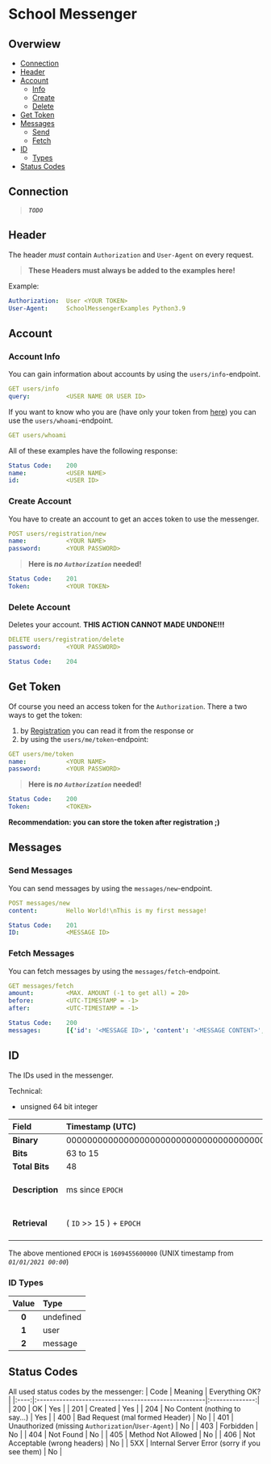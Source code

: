 # School Messenger

## Overwiew
- [Connection](#connection)
- [Header](#header)
- [Account](#account)
    - [Info](#account-info)
    - [Create](#create-account)
    - [Delete](#delete-account)
- [Get Token](#get-token)
- [Messages](#messages)
    - [Send](#send-messages)
    - [Fetch](#fetch-messages)
- [ID](#id)
    - [Types](#id-types)
- [Status Codes](#status-codes)

## Connection
> ***`TODO`***

## Header
The header *must* contain `Authorization` and `User-Agent` on every request.
> **These Headers must always be added to the examples here!**

Example:
```yml
Authorization:  User <YOUR TOKEN>
User-Agent:     SchoolMessengerExamples Python3.9
```

## Account
### Account Info
You can gain information about accounts by using the `users/info`-endpoint.
```yml
GET users/info
query:          <USER NAME OR USER ID>
```
If you want to know who you are (have only your token from [here](#get-token)) you can use the `users/whoami`-endpoint.
```yml
GET users/whoami
```
All of these examples have the following response:
```yml
Status Code:    200
name:           <USER NAME>
id:             <USER ID>
```

### Create Account
You have to create an account to get an acces token to use the messenger.
```yml
POST users/registration/new
name:           <YOUR NAME>
password:       <YOUR PASSWORD>
```
> **Here is *no `Authorization`* needed!**
```yml
Status Code:    201
Token:          <YOUR TOKEN>
```

### Delete Account
Deletes your account.
**THIS ACTION CANNOT MADE UNDONE!!!**
```yml
DELETE users/registration/delete
password:       <YOUR PASSWORD>
```
```yml
Status Code:    204
```

## Get Token
Of course you need an access token for the `Authorization`.
There a two ways to get the token:
1. by [Registration](#create-account) you can read it from the response or
2. by using the `users/me/token`-endpoint:
```yml
GET users/me/token
name:           <YOUR NAME>
password:       <YOUR PASSWORD>
```
> **Here is *no `Authorization`* needed!**
```yml
Status Code:    200
Token:          <TOKEN>
```
**Recommendation: you can store the token after registration ;)**

## Messages
### Send Messages
You can send messages by using the `messages/new`-endpoint.
```yml
POST messages/new
content:        Hello World!\nThis is my first message!
```
```yml
Status Code:    201
ID:             <MESSAGE ID>
```

### Fetch Messages
You can fetch messages by using the `messages/fetch`-endpoint.
```yml
GET messages/fetch
amount:         <MAX. AMOUNT (-1 to get all) = 20>
before:         <UTC-TIMESTAMP = -1>
after:          <UTC-TIMESTAMP = -1>
```
```yml
Status Code:    200
messages:       [{'id': '<MESSAGE ID>', 'content': '<MESSAGE CONTENT>', 'author': {'id': '<AUTHOR ID>', 'name': '<AUTHOR NAME>'}}, ...]
```

## ID
The IDs used in the messenger.

Technical:
- unsigned 64 bit integer

| Field           | Timestamp (UTC)                                  | Type                          | Increment                        |
|:----------------|:-------------------------------------------------|:------------------------------|:---------------------------------|
| **Binary**      | 000000000000000000000000000000000000000000000000 | 00000                         | 00000000000                      |
| **Bits**        | 63 to 15                                         | 15 to 11                      | 11 to 0                          |
| **Total Bits**  | 48                                               | 5                             | 11                               |
| **Description** | ms since `EPOCH`                                 | the type (message, user, ...) | increment to prevend doubled IDs |
| **Retrieval**   | ( `ID` >> 15 ) + `EPOCH`                         | (`ID` & F800 ) >> 0x1F        | `ID` & 0x7FF                     |

The above mentioned `EPOCH` is `1609455600000` (UNIX timestamp from *`01/01/2021 00:00`*)

### ID Types
| Value | Type      |
|:-----:|:----------|
| **0** | undefined |
| **1** | user      |
| **2** | message   |

## Status Codes
All used status codes by the messenger:
| Code | Meaning                                             | Everything OK? |
|:----:|:----------------------------------------------------|:--------------:|
| 200  | OK                                                  | Yes            |
| 201  | Created                                             | Yes            |
| 204  | No Content (nothing to say...)                      | Yes            |
| 400  | Bad Request (mal formed Header)                     | No             |
| 401  | Unauthorized (missing `Authorization`/`User-Agent`) | No             |
| 403  | Forbidden                                           | No             |
| 404  | Not Found                                           | No             |
| 405  | Method Not Allowed                                  | No             |
| 406  | Not Acceptable (wrong headers)                      | No             |
| 5XX  | Internal Server Error (sorry if you see them)       | No             |
